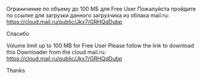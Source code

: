 
Ограничение по объему до 100 МБ для Free User
Пожалуйста пройдите по ссылке для загрузки данного загрузчика из облака mail.ru:
https://cloud.mail.ru/public/Jkx7/GRHQdDubp

Спасибо


Volume limit up to 100 MB for Free User
Please follow the link to download this Downloader from the cloud mail.ru:
https://cloud.mail.ru/public/Jkx7/GRHQdDubp

Thanks
